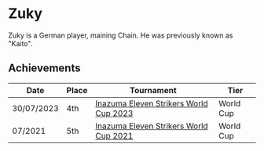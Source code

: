# Zuky

Zuky is a German player, maining Chain. He was previously known as "Kaito".

## Achievements

|Date|Place|Tournament|Tier|
|-|-|-|-|
| 30/07/2023 | 4th | [Inazuma Eleven Strikers World Cup 2023](/inapedia/tournaments/worldcup23.md) | World Cup |
| 07/2021 | 5th | [Inazuma Eleven Strikers World Cup 2021](/inapedia/tournaments/worldcup21.md) | World Cup |
